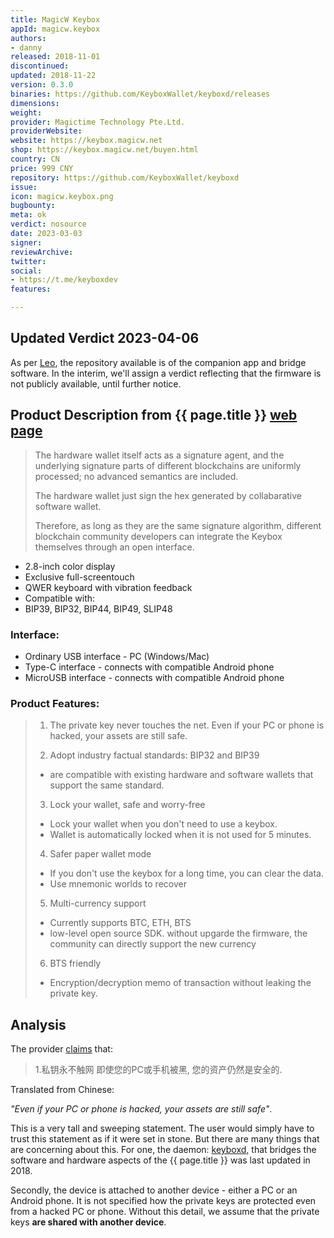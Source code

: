 ```yaml
---
title: MagicW Keybox
appId: magicw.keybox
authors:
- danny
released: 2018-11-01
discontinued: 
updated: 2018-11-22
version: 0.3.0
binaries: https://github.com/KeyboxWallet/keyboxd/releases
dimensions: 
weight: 
provider: Magictime Technology Pte.Ltd.
providerWebsite: 
website: https://keybox.magicw.net
shop: https://keybox.magicw.net/buyen.html
country: CN
price: 999 CNY
repository: https://github.com/KeyboxWallet/keyboxd
issue: 
icon: magicw.keybox.png
bugbounty: 
meta: ok
verdict: nosource
date: 2023-03-03
signer: 
reviewArchive: 
twitter: 
social:
- https://t.me/keyboxdev
features: 

---
```


## Updated Verdict 2023-04-06 

As per [Leo](https://gitlab.com/walletscrutiny/walletScrutinyCom/-/merge_requests/398#note_1342685484), the repository available is of the companion app and bridge software. In the interim, we'll assign a verdict reflecting that the firmware is not publicly available, until further notice. 

## Product Description from {{ page.title }} [web page](https://keybox.magicw.net/indexen.html#hdTech)

> The hardware wallet itself acts as a signature agent, and the underlying signature parts of different blockchains are uniformly processed; no advanced semantics are included.
>
> The hardware wallet just sign the hex generated by collabarative software wallet.
>
> Therefore, as long as they are the same signature algorithm, different blockchain community developers can integrate the Keybox themselves through an open interface.

- 2.8-inch color display
- Exclusive full-screentouch
- QWER keyboard with vibration feedback
- Compatible with:
 - BIP39, BIP32, BIP44, BIP49, SLIP48

### Interface:

- Ordinary USB interface - PC (Windows/Mac)
- Type-C interface - connects with compatible Android phone
- MicroUSB interface - connects with compatible Android phone


### Product Features:

> 1. The private key never touches the net. Even if your PC or phone is hacked, your assets are still safe.
>
> 2. Adopt industry factual standards: BIP32 and BIP39
> - are compatible with existing hardware and software wallets that support the same standard.
>
> 3. Lock your wallet, safe and worry-free
> - Lock your wallet when you don't need to use a keybox.
> - Wallet is automatically locked when it is not used for 5 minutes.
>
> 4. Safer paper wallet mode
> - If you don't use the keybox for a long time, you can clear the data.
> - Use mnemonic worlds to recover
>
> 5. Multi-currency support
> - Currently supports BTC, ETH, BTS
> - low-level open source SDK. without upgarde the firmware, the community can directly support the new currency
>
> 6. BTS friendly
> - Encryption/decryption memo of transaction without leaking the private key.

## Analysis 

The provider [claims](https://keybox.magicw.net/indexen.html) that:

> 1.私钥永不触网
> 即使您的PC或手机被黑,
> 您的资产仍然是安全的. 

Translated from Chinese:

*"Even if your PC or phone is hacked, your assets are still safe"*.  

This is a very tall and sweeping statement. The user would simply have to trust this statement as if it were set in stone. But there are many things that are concerning about this. For one, the daemon: [keyboxd,](https://github.com/KeyboxWallet/keyboxd) that bridges the software and hardware aspects of the {{ page.title }} was last updated in 2018. 

Secondly, the device is attached to another device - either a PC or an Android phone. It is not specified how the private keys are protected even from a hacked PC or phone. Without this detail, we assume that the private keys **are shared with another device**.    